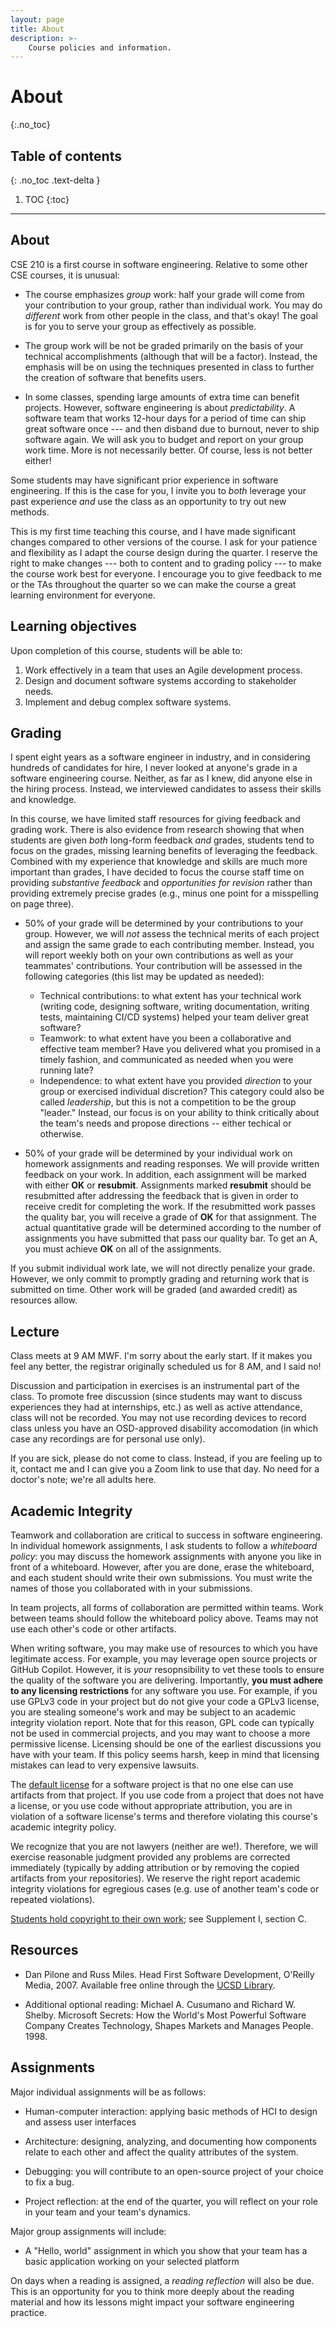 ```yaml
---
layout: page
title: About
description: >-
    Course policies and information.
---
```


# About
{:.no_toc}

## Table of contents
{: .no_toc .text-delta }

1. TOC
{:toc}

---

## About

CSE 210 is a first course in software engineering. Relative to some other CSE courses, it is unusual:

* The course emphasizes *group* work: half your grade will come from your contribution to your group, rather than individual work. You may do *different* work from other people in the class, and that's okay! The goal is for you to serve your group as effectively as possible.

* The group work will be not be graded primarily on the basis of your technical accomplishments (although that will be a factor). Instead, the emphasis will be on using the techniques presented in class to further the creation of software that benefits users.

* In some classes, spending large amounts of extra time can benefit projects. However, software engineering is about *predictability*. A software team that works 12-hour days for a period of time can ship great software once --- and then disband due to burnout, never to ship software again. We will ask you to budget and report on your group work time. More is not necessarily better. Of course, less is not better either!

Some students may have significant prior experience in software engineering. If this is the case for you, I invite you to *both* leverage your past experience *and* use the class as an opportunity to try out new methods.

This is my first time teaching this course, and I have made significant changes compared to other versions of the course. I ask for your patience and flexibility as I adapt the course design during the quarter. I reserve the right to make changes --- both to content and to grading policy --- to make the course work best for everyone. I encourage you to give feedback to me or the TAs throughout the quarter so we can make the course a great learning environment for everyone.

## Learning objectives

Upon completion of this course, students will be able to:
1. Work effectively in a team that uses an Agile development process.
2. Design and document software systems according to stakeholder needs.
3. Implement and debug complex software systems.

## Grading

I spent eight years as a software engineer in industry, and in considering hundreds of candidates for hire, I never looked at anyone's grade in a software engineering course. Neither, as far as I knew, did anyone else in the hiring process. Instead, we interviewed candidates to assess their skills and knowledge.

In this course, we have limited staff resources for giving feedback and grading work. There is also evidence from research showing that when students are given *both* long-form feedback *and* grades, students tend to focus on the grades, missing learning benefits of leveraging the feedback. Combined with my experience that knowledge and skills are much more important than grades, I have decided to focus the course staff time on providing *substantive feedback* and *opportunities for revision* rather than providing extremely precise grades (e.g., minus one point for a misspelling on page three). 

* 50% of your grade will be determined by your contributions to your group. However, we will *not* assess the technical merits of each project and assign the same grade to each contributing member. Instead, you will report weekly both on your own contributions as well as your teammates' contributions. Your contribution will be assessed in the following categories (this list may be updated as needed):
  * Technical contributions: to what extent has your technical work (writing code, designing software, writing documentation, writing tests, maintaining CI/CD systems) helped your team deliver great software?
  * Teamwork: to what extent have you been a collaborative and effective team member? Have you delivered what you promised in a timely fashion, and communicated as needed when you were running late?
  * Independence: to what extent have you provided *direction* to your group or exercised individual discretion? This category could also be called *leadership*, but this is not a competition to be the group "leader." Instead, our focus is on your ability to think critically about the team's needs and propose directions -- either techical or otherwise.

* 50% of your grade will be determined by your individual work on homework assignments and reading responses. We will provide written feedback on your work. In addition, each assignment will be marked with either **OK** or **resubmit**. Assignments marked **resubmit** should be resubmitted after addressing the feedback that is given in order to receive credit for completing the work. If the resubmitted work passes the quality bar, you will receive a grade of **OK** for that assignment. The actual quantitative grade will be determined according to the number of assignments you have submitted that pass our quality bar. To get an A, you must achieve **OK** on all of the assignments.

If you submit individual work late, we will not directly penalize your grade. However, we only commit to promptly grading and returning work that is submitted on time. Other work will be graded (and awarded credit) as resources allow.




## Lecture

Class meets at 9 AM MWF. I'm sorry about the early start. If it makes you feel any better, the registrar originally scheduled us for 8 AM, and I said no!

Discussion and participation in exercises is an instrumental part of the class. To promote free discussion (since students may want to discuss experiences they had at internships, etc.) as well as active attendance, class will not be recorded. You may not use recording devices to record class unless you have an OSD-approved disability accomodation (in which case any recordings are for personal use only).

If you are sick, please do not come to class. Instead, if you are feeling up to it, contact me and I can give you a Zoom link to use that day. No need for a doctor's note; we're all adults here.


## Academic Integrity

Teamwork and collaboration are critical to success in software engineering. In individual homework assignments, I ask students to follow a *whiteboard policy*: you may discuss the homework assignments with anyone you like in front of a whiteboard. However, after you are done, erase the whiteboard, and each student should write their own submissions. You must write the names of those you collaborated with in your submissions.

In team projects, all forms of collaboration are permitted within teams. Work between teams should follow the whiteboard policy above. Teams may not use each other's code or other artifacts.

When writing software, you may make use of resources to which you have legitimate access. For example, you may leverage open source projects or GitHub Copilot. However, it is *your* resopnsibility to vet these tools to ensure the quality of the software you are delivering. Importantly, **you must adhere to any licensing restrictions** for any software you use. For example, if you use GPLv3 code in your project but do not give your code a GPLv3 license, you are stealing someone's work and may be subject to an academic integrity violation report. Note that for this reason, GPL code can typically not be used in commercial projects, and you may want to choose a more permissive license. Licensing should be one of the earliest discussions you have with your team. If this policy seems harsh, keep in mind that licensing mistakes can lead to very expensive lawsuits.

The [default license](https://docs.github.com/en/repositories/managing-your-repositorys-settings-and-features/customizing-your-repository/licensing-a-repository) for a software project is that no one else can use artifacts from that project. If you use code from a project that does not have a license, or you use code without appropriate attribution, you are in violation of a software license's terms and therefore violating this course's academic integrity policy. 

We recognize that you are not lawyers (neither are we!). Therefore, we will exercise reasonable judgment provided any problems are corrected immediately (typically by adding attribution or by removing the copied artifacts from your repositories). We reserve the right report academic integrity violations for egregious cases (e.g. use of another team's code or repeated violations).

[Students hold copyright to their own work](https://adminrecords.ucsd.edu/ppm/docs/500-5.pdf); see Supplement I, section C.

## Resources

* Dan Pilone and Russ Miles. Head First Software Development, O'Reilly Media, 2007. Available free online through the [UCSD Library](https://library.ucsd.edu).

* Additional optional reading: Michael A. Cusumano and Richard W. Shelby. Microsoft Secrets: How the World's Most Powerful Software Company Creates Technology, Shapes Markets and Manages People. 1998.


## Assignments

Major individual assignments will be as follows:

* Human-computer interaction: applying basic methods of HCI to design and assess user interfaces

* Architecture: designing, analyzing, and documenting how components relate to each other and affect the quality attributes of the system.

* Debugging: you will contribute to an open-source project of your choice to fix a bug.

* Project reflection: at the end of the quarter, you will reflect on your role in your team and your team's dynamics.

Major group assignments will include:

* A "Hello, world" assignment in which you show that your team has a basic application working on your selected platform

On days when a reading is assigned, a *reading reflection* will also be due. This is an opportunity for you to think more deeply about the reading material and how its lessons might impact your software engineering practice.